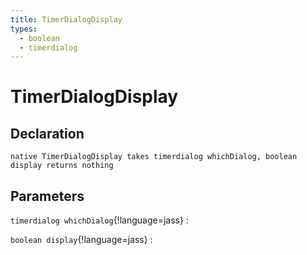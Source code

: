 ```yaml
---
title: TimerDialogDisplay
types:
  - boolean
  - timerdialog
---
```


# TimerDialogDisplay

## Declaration

```jass
native TimerDialogDisplay takes timerdialog whichDialog, boolean display returns nothing
```

## Parameters
`timerdialog whichDialog`{!language=jass}
: 

`boolean display`{!language=jass}
: 
